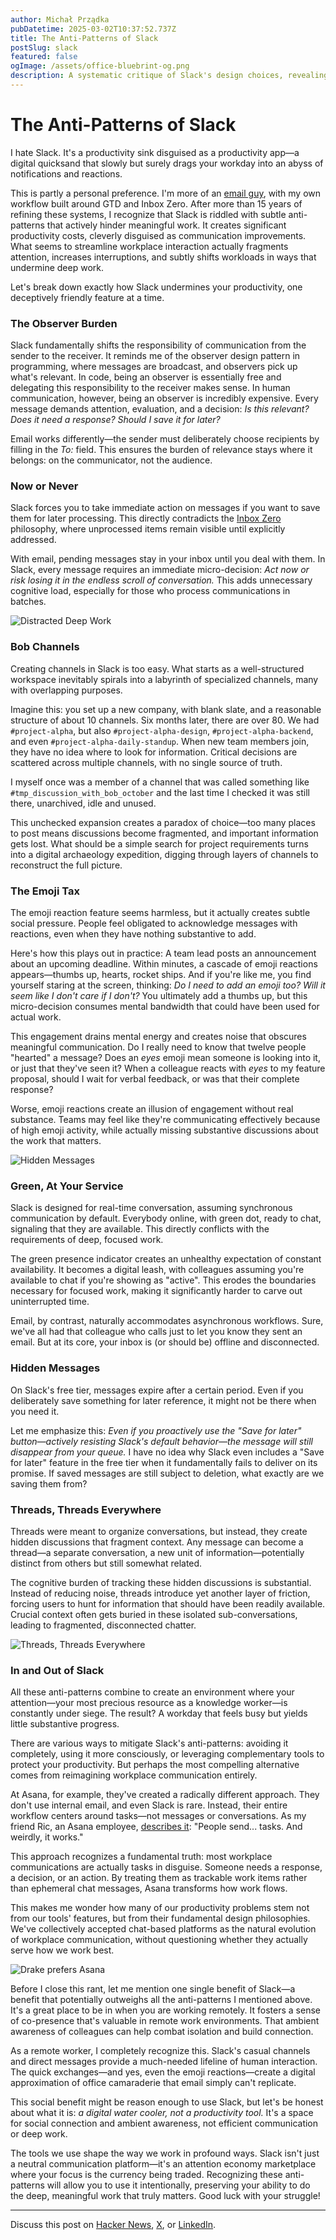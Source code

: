 ```yaml
---
author: Michał Prządka
pubDatetime: 2025-03-02T10:37:52.737Z
title: The Anti-Patterns of Slack
postSlug: slack
featured: false
ogImage: /assets/office-bluebrint-og.png
description: A systematic critique of Slack's design choices, revealing how its features fragment focus and productivity—and exploring smarter ways to communicate at work.
---
```


# The Anti-Patterns of Slack

I hate Slack. It's a productivity sink disguised as a productivity app—a digital quicksand that slowly but surely drags your workday into an abyss of notifications and reactions.

This is partly a personal preference. I'm more of an [email guy](https://www.linkedin.com/pulse/how-become-outlook-ninja-5-easy-steps-michal-przadka/?trackingId=SrcLmfbbTuqijgE8vkaqlA%3D%3D), with my own workflow built around GTD and Inbox Zero. After more than 15 years of refining these systems, I recognize that Slack is riddled with subtle anti-patterns that actively hinder meaningful work. It creates significant productivity costs, cleverly disguised as communication improvements. What seems to streamline workplace interaction actually fragments attention, increases interruptions, and subtly shifts workloads in ways that undermine deep work.

Let's break down exactly how Slack undermines your productivity, one deceptively friendly feature at a time.

### The Observer Burden

Slack fundamentally shifts the responsibility of communication from the sender to the receiver. It reminds me of the observer design pattern in programming, where messages are broadcast, and observers pick up what's relevant. In code, being an observer is essentially free and delegating this responsibility to the receiver makes sense. In human communication, however, being an observer is incredibly expensive. Every message demands attention, evaluation, and a decision: *Is this relevant? Does it need a response? Should I save it for later?* 

Email works differently—the sender must deliberately choose recipients by filling in the *To:* field. This ensures the burden of relevance stays where it belongs: on the communicator, not the audience.

### Now or Never

Slack forces you to take immediate action on messages if you want to save them for later processing. This directly contradicts the [Inbox Zero](https://www.youtube.com/watch?v=z9UjeTMb3Yk) philosophy, where unprocessed items remain visible until explicitly addressed.

With email, pending messages stay in your inbox until you deal with them. In Slack, every message requires an immediate micro-decision: *Act now or risk losing it in the endless scroll of conversation.* This adds unnecessary cognitive load, especially for those who process communications in batches.

![Distracted Deep Work](/assets/slack_distracted_bf.png)

### Bob Channels

Creating channels in Slack is too easy. What starts as a well-structured workspace inevitably spirals into a labyrinth of specialized channels, many with overlapping purposes.

Imagine this: you set up a new company, with blank slate, and a reasonable structure of about 10 channels. Six months later, there are over 80. We had `#project-alpha`, but also `#project-alpha-design`, `#project-alpha-backend`, and even `#project-alpha-daily-standup`. When new team members join, they have no idea where to look for information. Critical decisions are scattered across multiple channels, with no single source of truth.

I myself once was a member of a channel that was called something like `#tmp_discussion_with_bob_october` and the last time I checked it was still there, unarchived, idle and unused.

This unchecked expansion creates a paradox of choice—too many places to post means discussions become fragmented, and important information gets lost. What should be a simple search for project requirements turns into a digital archaeology expedition, digging through layers of channels to reconstruct the full picture.

### The Emoji Tax

The emoji reaction feature seems harmless, but it actually creates subtle social pressure. People feel obligated to acknowledge messages with reactions, even when they have nothing substantive to add.

Here's how this plays out in practice: A team lead posts an announcement about an upcoming deadline. Within minutes, a cascade of emoji reactions appears—thumbs up, hearts, rocket ships. And if you're like me, you find yourself staring at the screen, thinking: *Do I need to add an emoji too? Will it seem like I don't care if I don't?* You ultimately add a thumbs up, but this micro-decision consumes mental bandwidth that could have been used for actual work.

This engagement drains mental energy and creates noise that obscures meaningful communication. Do I really need to know that twelve people "hearted" a message? Does an *eyes* emoji mean someone is looking into it, or just that they've seen it? When a colleague reacts with *eyes* to my feature proposal, should I wait for verbal feedback, or was that their complete response?

Worse, emoji reactions create an illusion of engagement without real substance. Teams may feel like they're communicating effectively because of high emoji activity, while actually missing substantive discussions about the work that matters.

![Hidden Messages](/assets/slack_math_lady.png)

### Green, At Your Service

Slack is designed for real-time conversation, assuming synchronous communication by default. Everybody online, with green dot, ready to chat, signaling that they are available. This directly conflicts with the requirements of deep, focused work.

The green presence indicator creates an unhealthy expectation of constant availability. It becomes a digital leash, with colleagues assuming you're available to chat if you're showing as "active". This erodes the boundaries necessary for focused work, making it significantly harder to carve out uninterrupted time.

Email, by contrast, naturally accommodates asynchronous workflows. Sure, we've all had that colleague who calls just to let you know they sent an email. But at its core, your inbox is (or should be) offline and disconnected.


### Hidden Messages

On Slack's free tier, messages expire after a certain period. Even if you deliberately save something for later reference, it might not be there when you need it.  

Let me emphasize this: *Even if you proactively use the "Save for later" button—actively resisting Slack's default behavior—the message will still disappear from your queue.* I have no idea why Slack even includes a "Save for later" feature in the free tier when it fundamentally fails to deliver on its promise. If saved messages are still subject to deletion, what exactly are we saving them from?

### Threads, Threads Everywhere

Threads were meant to organize conversations, but instead, they create hidden discussions that fragment context. Any message can become a thread—a separate conversation, a new unit of information—potentially distinct from others but still somewhat related.  

The cognitive burden of tracking these hidden discussions is substantial. Instead of reducing noise, threads introduce yet another layer of friction, forcing users to hunt for information that should have been readily available. Crucial context often gets buried in these isolated sub-conversations, leading to fragmented, disconnected chatter. 

![Threads, Threads Everywhere](/assets/slack_toy_story.png)

### In and Out of Slack

All these anti-patterns combine to create an environment where your attention—your most precious resource as a knowledge worker—is constantly under siege. The result? A workday that feels busy but yields little substantive progress.

There are various ways to mitigate Slack's anti-patterns: avoiding it completely, using it more consciously, or leveraging complementary tools to protect your productivity. But perhaps the most compelling alternative comes from reimagining workplace communication entirely.

At Asana, for example, they've created a radically different approach. They don't use internal email, and even Slack is rare. Instead, their entire workflow centers around tasks—not messages or conversations. As my friend Ric, an Asana employee, [describes it](https://www.linkedin.com/posts/szopa_since-i-joined-asana-i-havent-received-activity-7300058208579022848-f0Vj): "People send... tasks. And weirdly, it works."

This approach recognizes a fundamental truth: most workplace communications are actually tasks in disguise. Someone needs a response, a decision, or an action. By treating them as trackable work items rather than ephemeral chat messages, Asana transforms how work flows.

This makes me wonder how many of our productivity problems stem not from our tools' features, but from their fundamental design philosophies. We've collectively accepted chat-based platforms as the natural evolution of workplace communication, without questioning whether they actually serve how we work best.

![Drake prefers Asana](/assets/slack_drake_asana.png)

Before I close this rant, let me mention one single benefit of Slack—a benefit that potentially outweighs all the anti-patterns I mentioned above. It's a great place to be in when you are working remotely. It fosters a sense of co-presence that's valuable in remote work environments. That ambient awareness of colleagues can help combat isolation and build connection.

As a remote worker, I completely recognize this. Slack's casual channels and direct messages provide a much-needed lifeline of human interaction. The quick exchanges—and yes, even the emoji reactions—create a digital approximation of office camaraderie that email simply can't replicate.  

This social benefit might be reason enough to use Slack, but let's be honest about what it is: *a digital water cooler, not a productivity tool.* It's a space for social connection and ambient awareness, not efficient communication or deep work.  

The tools we use shape the way we work in profound ways. Slack isn't just a neutral communication platform—it's an attention economy marketplace where your focus is the currency being traded. Recognizing these anti-patterns will allow you to use it intentionally, preserving your ability to do the deep, meaningful work that truly matters. Good luck with your struggle!

---

Discuss this post on [Hacker News](https://news.ycombinator.com/item?id=43230897), [X](https://x.com/przadka/status/1896208293758111955), or [LinkedIn](https://www.linkedin.com/pulse/anti-patterns-slack-michal-przadka-hxfmf/).